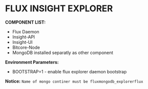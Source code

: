 # FLUX INSIGHT EXPLORER
<b> COMPONENT LIST: </b>
- Flux Daemon
- Insight-API
- Insight-UI
- Bitcore-Node
- MongoDB installed separatly as other component

<b>Environment Parameters:</b>
- BOOTSTRAP=1 - enable flux explorer daemon bootstrap

<b>Notice:</b>
```Name of mongo continer must be fluxmongodb_explorerflux```


